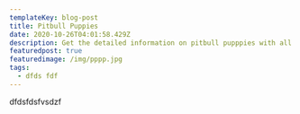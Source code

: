 ```yaml
---
templateKey: blog-post
title: Pitbull Puppies
date: 2020-10-26T04:01:58.429Z
description: Get the detailed information on pitbull pupppies with all the characteristics.
featuredpost: true
featuredimage: /img/pppp.jpg
tags:
  - dfds fdf
---
```

dfdsfdsfvsdzf